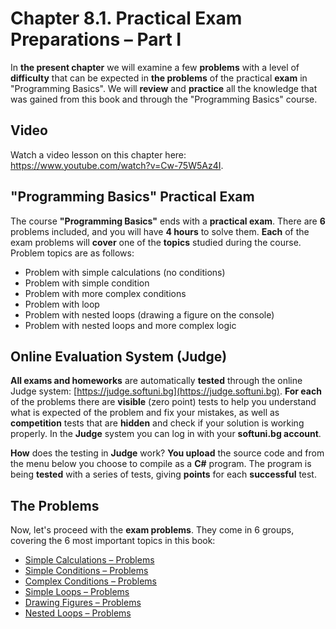 # Chapter 8.1. Practical Exam Preparations – Part I

In **the present chapter** we will examine a few **problems** with a level of **difficulty** that can be expected in **the problems** of the practical **exam** in "Programming Basics". We will **review** and **practice** all the knowledge that was gained from this book and through the "Programming Basics" course.

## Video

<div class="video-player">
  Watch a video lesson on this chapter here: <a target="_blank"
  href="https://www.youtube.com/watch?v=Cw-75W5Az4I">
  https://www.youtube.com/watch?v=Cw-75W5Az4I</a>.
</div>

## "Programming Basics" Practical Exam

The course **"Programming Basics"** ends with a **practical exam**. There are **6** problems included, and you will have **4 hours** to solve them. **Each** of the exam problems will **cover** one of the **topics** studied during the course. Problem topics are as follows:

- Problem with simple calculations (no conditions)
- Problem with simple condition
- Problem with more complex conditions
- Problem with loop
- Problem with nested loops (drawing a figure on the console)
- Problem with nested loops and more complex logic

## Online Evaluation System (Judge)

**All exams and homeworks** are automatically **tested** through the online Judge system: [https://judge.softuni.bg](https://judge.softuni.bg). **For each** of the problems there are **visible** (zero point) tests to help you understand what is expected of the problem and fix your mistakes, as well as **competition** tests that are **hidden** and check if your solution is working properly. In the **Judge** system you can log in with your **softuni.bg account**.

**How** does the testing in **Judge** work? **You upload** the source code and from the menu below you choose to compile as a **C#** program. The program is being **tested** with a series of tests, giving **points** for each **successful** test.

## The Problems

Now, let's proceed with the **exam problems**. They come in 6 groups, covering the 6 most important topics in this book:

* [Simple Calculations – Problems](/Content/Chapter-8-1-exam-preparation/simple-calculations-problems/simple-calc-problems.md)
* [Simple Conditions – Problems](/Content/Chapter-8-1-exam-preparation/simple-conditions-problems/simple-conditions-problems.md)
* [Complex Conditions – Problems](/Content/Chapter-8-1-exam-preparation/complex-conditions-problems/complex-conditions-problems.md)
* [Simple Loops – Problems](/Content/Chapter-8-1-exam-preparation/simple-loops-problems/simple-loops-problems.md)
* [Drawing Figures – Problems](/Content/Chapter-8-1-exam-preparation/drawing-figures-problems/drawing-figures-problems.md)
* [Nested Loops – Problems](/Content/Chapter-8-1-exam-preparation/nested-loops-problems/nested-loops-problems.md)
